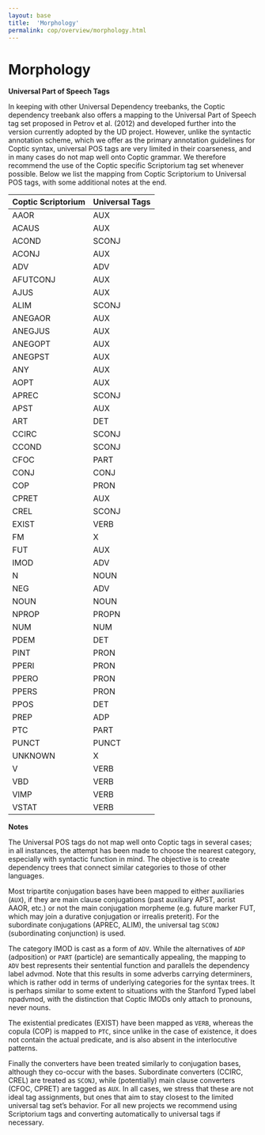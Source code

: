 ```yaml
---
layout: base
title:  'Morphology'
permalink: cop/overview/morphology.html
---
```


# Morphology

**Universal Part of Speech Tags**

In keeping with other Universal Dependency treebanks, the Coptic dependency treebank also offers a mapping to the Universal Part of Speech tag set proposed in Petrov et al. (2012) and developed further into the version currently adopted by the UD project. However, unlike the syntactic annotation scheme, which we offer as the primary annotation guidelines for Coptic syntax, universal POS tags are very limited in their coarseness, and in many cases do not map well onto Coptic grammar. We therefore recommend the use of the Coptic specific Scriptorium tag set whenever possible. Below we list the mapping from Coptic Scriptorium to Universal POS tags, with some additional notes at the end.

|Coptic Scriptorium | Universal Tags|
|--------------------- |:---------------------|
|AAOR  | AUX | 
|ACAUS | AUX |
|ACOND | SCONJ |
|ACONJ | AUX |
|ADV | ADV |
|AFUTCONJ | AUX |
|AJUS | AUX |
|ALIM | SCONJ |
|ANEGAOR | AUX |
|ANEGJUS | AUX |
|ANEGOPT | AUX |
|ANEGPST | AUX |
|ANY | AUX |
|AOPT | AUX |
|APREC | SCONJ |
|APST | AUX |
|ART | DET |
|CCIRC | SCONJ |
|CCOND | SCONJ |
|CFOC | PART |
|CONJ | CONJ |
|COP | PRON |
|CPRET | AUX |
|CREL | SCONJ |
|EXIST | VERB |
|FM | X |
|FUT | AUX |
|IMOD | ADV |
|N | NOUN |
|NEG | ADV |
|NOUN | NOUN |
|NPROP | PROPN |
|NUM | NUM |
|PDEM | DET |
|PINT | PRON |
|PPERI | PRON |
|PPERO | PRON |
|PPERS | PRON |
|PPOS | DET |
|PREP | ADP |
|PTC | PART |
|PUNCT | PUNCT |
|UNKNOWN | X |
|V | VERB |
|VBD | VERB |
|VIMP | VERB |
|VSTAT | VERB |

**Notes**

The Universal POS tags do not map well onto Coptic tags in several cases; in all instances, the attempt has been made to choose the nearest category, especially with syntactic function in mind. The objective is to create dependency trees that connect similar categories to those of other languages. 

Most tripartite conjugation bases have been mapped to either auxiliaries (`AUX`), if they are main clause conjugations (past auxiliary APST, aorist AAOR, etc.) or not the main conjugation morpheme (e.g. future marker FUT, which may join a durative conjugation or irrealis preterit). For the subordinate conjugations (APREC, ALIM), the universal tag `SCONJ` (subordinating conjunction) is used.

The category IMOD is cast as a form of `ADV`. While the alternatives of `ADP` (adposition) or `PART` (particle) are semantically appealing, the mapping to `ADV` best represents their sentential function and parallels the dependency label advmod. Note that this results in some adverbs carrying determiners, which is rather odd in terms of underlying categories for the syntax trees. It is perhaps similar to some extent to situations with the Stanford Typed label npadvmod, with the distinction that Coptic IMODs only attach to pronouns, never nouns.

The existential predicates (EXIST) have been mapped as `VERB`, whereas the copula (COP) is mapped to `PTC`, since unlike in the case of existence, it does not contain the actual predicate, and is also absent in the interlocutive patterns. 

Finally the converters have been treated similarly to conjugation bases, although they co-occur with the bases. Subordinate converters (CCIRC, CREL) are treated as `SCONJ`, while (potentially) main clause converters (CFOC, CPRET) are tagged as `AUX`. In all cases, we stress that these are not ideal tag assignments, but ones that aim to stay closest to the limited universal tag set’s behavior. For all new projects we recommend using Scriptorium tags and converting automatically to universal tags if necessary.
